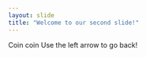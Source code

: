 ```yaml
---
layout: slide
title: "Welcome to our second slide!"
---
```

Coin coin
Use the left arrow to go back!
